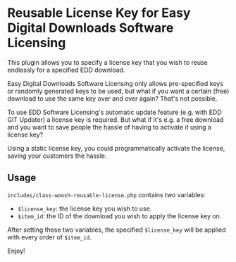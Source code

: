 # Reusable License Key for Easy Digital Downloads Software Licensing

This plugin allows you to specify a license key that you wish to reuse endlessly for a specified EDD download.

Easy Digital Downloads Software Licensing only allows pre-specified keys or randomly generated keys to be used, but what if you want a certain (free) download to use the same key over and over again? That's not possible.

To use EDD Software Licensing's automatic update feature (e.g. with EDD GIT Updater) a license key is required. But what if it's e.g. a free download and you want to save people the hassle of having to activate it using a license key?

Using a static license key, you could programmatically activate the license, saving your customers the hassle.

## Usage

`includes/class-woosh-reusable-license.php` contains two variables: 

- `$license_key`: the license key you wish to use.
- `$item_id`: the ID of the download you wish to apply the license key on.

After setting these two variables, the specified `$license_key` will be applied with every order of `$item_id`.

Enjoy!